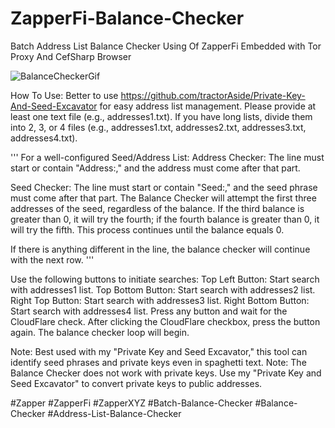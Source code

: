 # ZapperFi-Balance-Checker
Batch Address List Balance Checker Using Of ZapperFi
Embedded with Tor Proxy And CefSharp Browser

![BalanceCheckerGif](https://raw.githubusercontent.com/tractorAside/ZapperFi-Balance-Checker/main/ZapperFi.gif)

How To Use:
Better to use https://github.com/tractorAside/Private-Key-And-Seed-Excavator for easy address list management.
Please provide at least one text file (e.g., addresses1.txt). If you have long lists, divide them into 2, 3, or 4 files (e.g., addresses1.txt, addresses2.txt, addresses3.txt, addresses4.txt).

'''
For a well-configured Seed/Address List:
Address Checker:
The line must start or contain "Address:," and the address must come after that part.

Seed Checker:
The line must start or contain "Seed:," and the seed phrase must come after that part.
The Balance Checker will attempt the first three addresses of the seed, regardless of the balance. If the third balance is greater than 0, it will try the fourth; if the fourth balance is greater than 0, it will try the fifth. This process continues until the balance equals 0.

If there is anything different in the line, the balance checker will continue with the next row.
'''

Use the following buttons to initiate searches:
Top Left Button: Start search with addresses1 list.
Top Bottom Button: Start search with addresses2 list.
Right Top Button: Start search with addresses3 list.
Right Bottom Button: Start search with addresses4 list.
Press any button and wait for the CloudFlare check. After clicking the CloudFlare checkbox, press the button again. The balance checker loop will begin.



Note: Best used with my "Private Key and Seed Excavator," this tool can identify seed phrases and private keys even in spaghetti text.
Note: The Balance Checker does not work with private keys. Use my "Private Key and Seed Excavator" to convert private keys to public addresses.

#Zapper #ZapperFi #ZapperXYZ #Batch-Balance-Checker #Balance-Checker #Address-List-Balance-Checker
